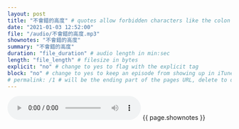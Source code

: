 ```yaml
---
layout: post
title: "不會錯的高度" # quotes allow forbidden characters like the colon
date: "2021-01-03 12:52:00"
file: "/audio/不會錯的高度.mp3"
shownotes: "不會錯的高度"
summary: "不會錯的高度"
duration: "file_duration" # audio length in min:sec
length: "file_length" # filesize in bytes
explicit: "no" # change to yes to flag with the explicit tag
block: "no" # change to yes to keep an episode from showing up in iTunes
# permalink: /1 # will be the ending part of the pages URL, delete to default to the title
---
```


<audio controls>
<source src="{{site.url}}{{site.baseurl}}{{ page.file }}" type="audio/x-mp3">
Your browser does not support the audio element.
</audio>
{{ page.shownotes }}

